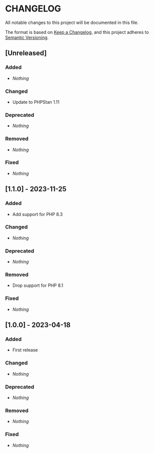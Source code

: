 # CHANGELOG

All notable changes to this project will be documented in this file.

The format is based on [Keep a Changelog](https://keepachangelog.com), and this project adheres to [Semantic Versioning](https://semver.org).

## [Unreleased]
### Added
* *Nothing*

### Changed
* Update to PHPStan 1.11

### Deprecated
* *Nothing*

### Removed
* *Nothing*

### Fixed
* *Nothing*


## [1.1.0] - 2023-11-25
### Added
* Add support for PHP 8.3

### Changed
* *Nothing*

### Deprecated
* *Nothing*

### Removed
* Drop support for PHP 8.1

### Fixed
* *Nothing*


## [1.0.0] - 2023-04-18
### Added
* First release

### Changed
* *Nothing*

### Deprecated
* *Nothing*

### Removed
* *Nothing*

### Fixed
* *Nothing*

